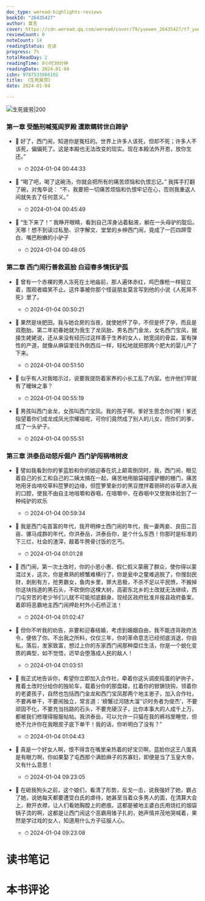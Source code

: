 ```yaml
---
doc_type: weread-highlights-reviews
bookId: "26435427"
author: 莫言
cover: https://cdn.weread.qq.com/weread/cover/79/yuewen_26435427/t7_yuewen_264354271701758059.jpg
reviewCount: 0
noteCount: 14
readingStatus: 在读
progress: 7%
totalReadDay: 2
readingTime: 0小时30分钟
readingDate: 2024-01-04
isbn: 9787533966102
title: 《生死疲劳》
date: 2024-01-04

---
```


![ 生死疲劳|200](https://cdn.weread.qq.com/weread/cover/79/yuewen_26435427/t7_yuewen_264354271701758059.jpg)


### 第一章 受酷刑喊冤阎罗殿 遭欺瞒转世白蹄驴


- 📌 好了，西门闹，知道你是冤枉的。世界上许多人该死，但却不死；许多人不该死，偏偏死了。这是本殿也无法改变的现实。现在本殿法外开恩，放你生还。” 
    - ⏱ 2024-01-04 00:44:33 

- 📌 “喝了吧，喝了这碗汤，你就会把所有的痛苦烦恼和仇恨忘记。”
我挥手打翻了碗，对鬼卒说：
“不，我要把一切痛苦烦恼和仇恨牢记在心，否则我重返人间就失去了任何意义。” 
    - ⏱ 2024-01-04 00:45:49 

- 📌 “生下来了！”
我睁开眼睛，看到自己浑身沾着黏液，躺在一头母驴的腚后。天哪！想不到读过私塾、识字解文、堂堂的乡绅西门闹，竟成了一匹四蹄雪白、嘴巴粉嫩的小驴子 
    - ⏱ 2024-01-04 00:48:05 
### 第二章 西门闹行善救蓝脸 白迎春多情抚驴孤


- 📌 曾有一个赤裸的男人冻死在土地庙前，那人遍体赤红，鸡巴像枪一样挺立着，围观者嬉笑不止。这件事被你那个怪诞朋友莫言写到他的小说《人死屌不死》里了。 
    - ⏱ 2024-01-04 00:50:21 

- 📌 果然是块肥田。我与她合房的当夜，就使她怀了孕，不但是怀了孕，而且是双胞胎。第二年初春她就为我生了龙凤胎，男名西门金龙，女名西门宝凤，据接生姥姥说，还从来没有经历过这样善于生养的女人，她宽阔的骨盆，富有弹性的产道，就像从麻袋里往外倒西瓜一样，轻松地就把那两个肥大的婴儿产了下来。 
    - ⏱ 2024-01-04 00:51:50 

- 📌 似乎有人对我暗示过，说要我提防着家养的小长工乱了内室。也许他们早就有了暧昧之事？ 
    - ⏱ 2024-01-04 00:55:19 

- 📌 男孩叫西门金龙，女孩叫西门宝凤。我的孩子啊，爹好生思念你们啊！爹还指望着你们成龙成凤光宗耀祖呢，可你们竟然成了别人的儿女，而你们的爹，成了一头驴子。 
    - ⏱ 2024-01-04 00:55:51 
### 第三章 洪泰岳动怒斥倔户 西门驴闯祸啃树皮


- 📌 譬如我看到你的爹蓝脸和你的娘迎春在炕上颠鸾倒凤时，我，西门闹，眼见着自己的长工和自己的二姨太搞在一起，痛苦地用脑袋碰撞驴棚的栅门，痛苦地用牙齿啃咬草料笸箩的边缘，但笸箩里新炒的黑豆搅拌着铡碎的谷草进入我的口腔，使我不由自主地咀嚼和吞咽，在咀嚼中，在吞咽中又使我体验到了一种纯驴的欢乐 
    - ⏱ 2024-01-04 00:59:34 

- 📌 我是西门屯首富的年代，我开明绅士西门闹的年代，我一妻两妾、良田二百亩、骡马成群的年代，你洪泰岳，洪泰岳你，是个什么东西！你那时是标准的下三烂，社会的渣滓，敲着牛胯骨讨饭的乞丐。 
    - ⏱ 2024-01-04 01:01:28 

- 📌 西门闹，第一次土改时，你的小恩小惠、假仁假义蒙蔽了群众，使你得以蒙混过关，这次，你是煮熟的螃蟹难横行了，你是瓮中之鳖难逃脱了，你搜刮民财，剥削有方，抢男霸女，鱼肉乡里，罪大恶极，不杀不足以平民愤，不搬掉你这块挡道的黑石头，不砍倒你这棵大树，高密东北乡的土改就无法继续，西门屯穷苦的老少爷们儿就不可能彻底翻身。现经区政府批准并报县政府备案，着即将恶霸地主西门闹押赴村外小石桥正法！ 
    - ⏱ 2024-01-04 01:02:47 

- 📌 但你不听我的劝告，非要和迎春结婚，考虑到婚姻自由，我不能违背政府法令，便依了你。不出我之所料，仅仅三年，你的革命意志已经彻底消退，你自私，落后，发家致富，想过上你的东家西门闹那种糜烂生活，你是一个蜕化变质的典型，如不觉悟，迟早会堕落成人民的敌人！ 
    - ⏱ 2024-01-04 01:03:51 

- 📌 我正式地告诉你，希望你立即加入合作社，牵着你这头调皮捣蛋的驴驹子，推着土改时分给你的独轮车，载着分你的那盘耧，扛着你的锨镢铙钩，领着你的老婆孩子，自然也包括西门金龙和西门宝凤那两个地主崽子，加入合作社，不要再单干，不要闹独立，常言道：‘螃蟹过河随大溜’‘识时务者为俊杰’，不要顽固不化，不要充当挡路的石头，不要充硬汉子，比你本事大的人成千上万，都被我们修理得服服帖帖。我洪泰岳，可以允许一只猫在我的裤裆里睡觉，但绝不允许你在我眼皮子底下单干！我的话，你听明白了没有？” 
    - ⏱ 2024-01-04 01:04:43 

- 📌 真是一个好女人啊，恨不得含在嘴里亲热着的好宝贝啊，蓝脸你这王八蛋真是有眼力啊，你如果娶了屯西那个满脸麻子的苏寡妇，即便是当了玉皇大帝，又有什么意思！ 
    - ⏱ 2024-01-04 09:23:05 

- 📌 在砸我狗头之前，这个娘们，看清了形势，反戈一击，说我强奸了她，霸占了她，说她每天都要遭受白氏的虐待，她甚至当着众多男人的面，在清算大会上，掀开衣襟，让人们看她胸膛上的疤痕。这都是被地主婆白氏用烧红的烟袋锅子烫的啊，这都是让西门闹这个恶霸用锥子扎的，她声情并茂地哭喊着，果然是学过戏的女人，知道用什么方子征服人心。 
    - ⏱ 2024-01-04 09:23:08 

# 读书笔记


# 本书评论
